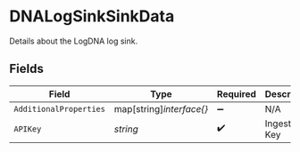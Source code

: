 # DNALogSinkSinkData

Details about the LogDNA log sink.


## Fields

| Field                               | Type                                | Required                            | Description                         | Example                             |
| ----------------------------------- | ----------------------------------- | ----------------------------------- | ----------------------------------- | ----------------------------------- |
| `AdditionalProperties`              | map[string]*interface{}*            | :heavy_minus_sign:                  | N/A                                 |                                     |
| `APIKey`                            | *string*                            | :heavy_check_mark:                  | Ingestion Key                       | b1dd3feb585asd1a3e9edpo9kmn5e590hg9 |